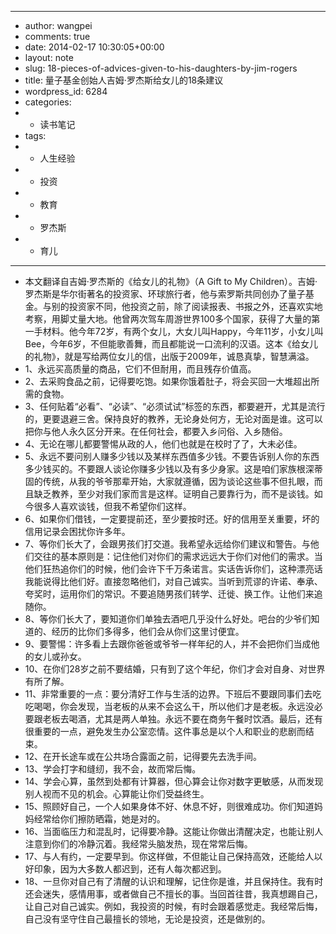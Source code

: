 - ---
- author: wangpei
- comments: true
- date: 2014-02-17 10:30:05+00:00
- layout: note
- slug: 18-pieces-of-advices-given-to-his-daughters-by-jim-rogers
- title: 量子基金创始人吉姆·罗杰斯给女儿的18条建议
- wordpress_id: 6284
- categories:
- - 读书笔记
- tags:
- - 人生经验
- - 投资
- - 教育
- - 罗杰斯
- - 育儿
- ---
- ​本文翻译自吉姆·罗杰斯的《给女儿的礼物》（A Gift to My Children）。吉姆·罗杰斯是华尔街著名的投资家、环球旅行者，他与索罗斯共同创办了量子基金。与别的投资家不同，他投资之前，除了阅读报表、书报之外，还喜欢实地考察，用脚丈量大地。他曾两次驾车周游世界100多个国家，获得了大量的第一手材料。他今年72岁，有两个女儿，大女儿叫Happy，今年11岁，小女儿叫Bee，今年6岁，不但能歌善舞，而且都能说一口流利的汉语。这本《给女儿的礼物》，就是写给两位女儿的信，出版于2009年，诚恳真挚，智慧满溢。
- 1、永远买高质量的商品，它们不但耐用，而且残存价值高。
- 2、去采购食品之前，记得要吃饱。如果你饿着肚子，将会买回一大堆超出所需的食物。
- 3、任何贴着“必看”、“必读”、“必须试试”标签的东西，都要避开，尤其是流行的，更要退避三舍。保持良好的教养，无论身处何方，无论对面是谁。这可以把你与他人永久区分开来。在任何社会，都要入乡问俗、入乡随俗。
- 4、无论在哪儿都要警惕从政的人，他们也就是在校时了了，大未必佳。
- 5、永远不要问别人赚多少钱以及某样东西值多少钱。不要告诉别人你的东西多少钱买的。不要跟人谈论你赚多少钱以及有多少身家。这是咱们家族根深蒂固的传统，从我的爷爷那辈开始，大家就遵循，因为谈论这些事不但扎眼，而且缺乏教养，至少对我们家而言是这样。证明自己要靠行为，而不是谈钱。如今很多人喜欢谈钱，但我不希望你们这样。
- 6、如果你们借钱，一定要提前还，至少要按时还。好的信用至关重要，坏的信用记录会困扰你许多年。
- 7、等你们长大了，会跟男孩们打交道。我希望永远给你们建议和警告。与他们交往的基本原则是：记住他们对你们的需求远远大于你们对他们的需求。当他们狂热追你们的时候，他们会许下千万条诺言。实话告诉你们，这种漂亮话我能说得比他们好。直接忽略他们，对自己诚实。当听到荒谬的许诺、奉承、夸奖时，运用你们的常识。不要追随男孩们转学、迁徙、换工作。让他们来追随你。
- 8、等你们长大了，要知道你们单独去酒吧几乎没什么好处。吧台的少爷们知道的、经历的比你们多得多，他们会从你们这里讨便宜。
- 9、要警惕：许多看上去跟你爸爸或爷爷一样年纪的人，并不会把你们当成他的女儿或孙女。
- 10、在你们28岁之前不要结婚，只有到了这个年纪，你们才会对自身、对世界有所了解。
- 11、非常重要的一点：要分清好工作与生活的边界。下班后不要跟同事们去吃吃喝喝，你会发现，当老板的从来不会这么干，所以他们才是老板。永远没必要跟老板去喝酒，尤其是两人单独。永远不要在商务午餐时饮酒。最后，还有很重要的一点，避免发生办公室恋情。这件事总是以个人和职业的悲剧而结束。
- 12、在开长途车或在公共场合露面之前，记得要先去洗手间。
- 13、学会打字和缝纫，我不会，故而常后悔。
- 14、学会心算，虽然到处都有计算器，但心算会让你对数字更敏感，从而发现别人视而不见的机会。心算能让你们受益终生。
- 15、照顾好自己，一个人如果身体不好、休息不好，则很难成功。你们知道妈妈经常给你们擦防晒霜，她是对的。
- 16、当面临压力和混乱时，记得要冷静。这能让你做出清醒决定，也能让别人注意到你们的冷静沉着。我经常头脑发热，现在常常后悔。
- 17、与人有约，一定要早到。你这样做，不但能让自己保持高效，还能给人以好印象，因为大多数人都迟到，还有人每次都迟到。
- 18、一旦你对自己有了清醒的认识和理解，记住你是谁，并且保持住。我有时还会迷失，感情用事，或者做自己不擅长的事。当回首往昔，我真想踢自己，让自己对自己诚实。例如，我投资的时候，有时会跟着感觉走。我经常后悔，自己没有坚守住自己最擅长的领地，无论是投资，还是做别的。

